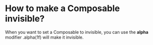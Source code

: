 # How to make a Composable invisible?

When you want to set a Composable to invisible, you can use the **alpha** modifier .alpha(1f) will make it invisible.